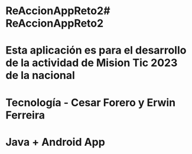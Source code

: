 # ReAccionAppReto2# ReAccionAppReto2
# Esta aplicación es para el desarrollo de la actividad de Mision Tic 2023 de la nacional
# Tecnología - Cesar Forero y Erwin Ferreira
# Java  + Android App
